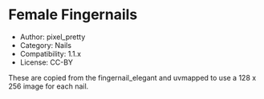 # Female Fingernails

* Author: pixel_pretty
* Category: Nails
* Compatibility: 1.1.x
* License: CC-BY

These are copied from the fingernail_elegant and uvmapped to use a 128 x 256 image for each nail.

